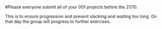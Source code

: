 #Please everyone submit all of your 001 projects before the 21/10.

This is to ensure progression and prevent slacking and waiting too long. On that day the group will progress to further exercises.
